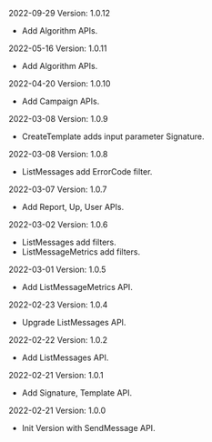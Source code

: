 2022-09-29 Version: 1.0.12
- Add Algorithm APIs.

2022-05-16 Version: 1.0.11
- Add Algorithm APIs.

2022-04-20 Version: 1.0.10
- Add Campaign APIs.

2022-03-08 Version: 1.0.9
- CreateTemplate adds input parameter Signature.

2022-03-08 Version: 1.0.8
- ListMessages add ErrorCode filter.

2022-03-07 Version: 1.0.7
- Add Report, Up, User APIs.

2022-03-02 Version: 1.0.6
- ListMessages add filters.
- ListMessageMetrics add filters.

2022-03-01 Version: 1.0.5
- Add ListMessageMetrics API.

2022-02-23 Version: 1.0.4
- Upgrade ListMessages API.

2022-02-22 Version: 1.0.2
- Add ListMessages API.

2022-02-21 Version: 1.0.1
- Add Signature, Template API.

2022-02-21 Version: 1.0.0
- Init Version with SendMessage API.

